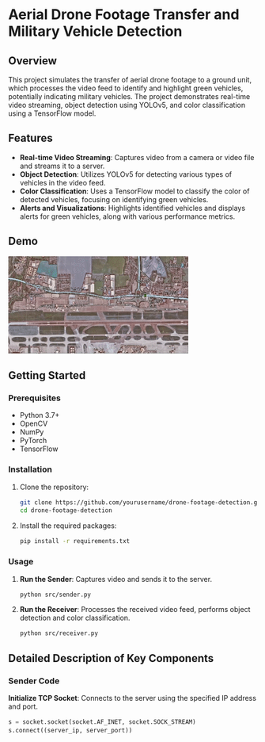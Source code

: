 # Aerial Drone Footage Transfer and Military Vehicle Detection

## Overview

This project simulates the transfer of aerial drone footage to a ground unit, which processes the video feed to identify and highlight green vehicles, potentially indicating military vehicles. The project demonstrates real-time video streaming, object detection using YOLOv5, and color classification using a TensorFlow model.

## Features

- **Real-time Video Streaming**: Captures video from a camera or video file and streams it to a server.
- **Object Detection**: Utilizes YOLOv5 for detecting various types of vehicles in the video feed.
- **Color Classification**: Uses a TensorFlow model to classify the color of detected vehicles, focusing on identifying green vehicles.
- **Alerts and Visualizations**: Highlights identified vehicles and displays alerts for green vehicles, along with various performance metrics.

## Demo

![Demo GIF](demo/test.gif)

## Getting Started

### Prerequisites

- Python 3.7+
- OpenCV
- NumPy
- PyTorch
- TensorFlow

### Installation

1. Clone the repository:
    ```sh
    git clone https://github.com/yourusername/drone-footage-detection.git
    cd drone-footage-detection
    ```

2. Install the required packages:
    ```sh
    pip install -r requirements.txt
    ```

### Usage

1. **Run the Sender**: Captures video and sends it to the server.
    ```sh
    python src/sender.py
    ```

2. **Run the Receiver**: Processes the received video feed, performs object detection and color classification.
    ```sh
    python src/receiver.py
    ```

## Detailed Description of Key Components

### Sender Code

**Initialize TCP Socket**: Connects to the server using the specified IP address and port.
```python
s = socket.socket(socket.AF_INET, socket.SOCK_STREAM)
s.connect((server_ip, server_port))
